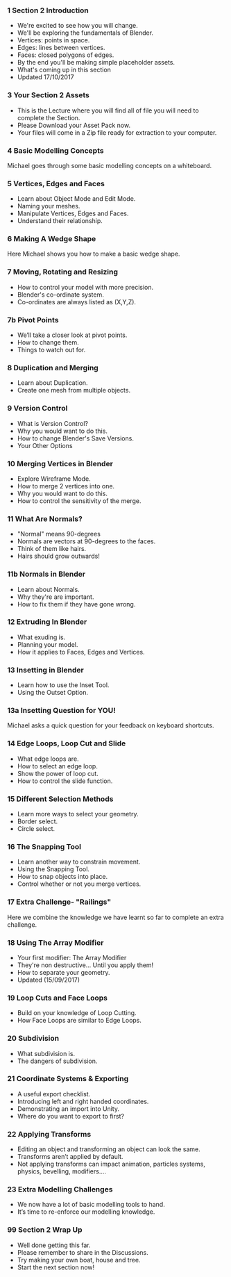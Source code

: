 ### 1 Section 2 Introduction

+ We're excited to see how you will change.
+ We'll be exploring the fundamentals of Blender.
+ Vertices: points in space.
+ Edges: lines between vertices.
+ Faces: closed polygons of edges.
+ By the end you'll be making simple placeholder assets.
+ What's coming up in this section
+ Updated 17/10/2017

### 3 Your Section 2 Assets

+ This is the Lecture where you will find all of file you will need to complete the Section.
+ Please Download your Asset Pack now.
+ Your files will come in a Zip file ready for extraction to your computer.

### 4 Basic Modelling Concepts

Michael goes through some basic modelling concepts on a whiteboard.

### 5 Vertices, Edges and Faces

+ Learn about Object Mode and Edit Mode.
+ Naming your meshes.
+ Manipulate Vertices, Edges and Faces.
+ Understand their relationship.

### 6 Making A Wedge Shape

Here Michael shows you how to make a basic wedge shape.

### 7 Moving, Rotating and Resizing

+ How to control your model with more precision.
+ Blender's co-ordinate system.
+ Co-ordinates are always listed as (X,Y,Z).

### 7b Pivot Points

+ We’ll take a closer look at pivot points.
+ How to change them.
+ Things to watch out for.

### 8 Duplication and Merging

+ Learn about Duplication.
+ Create one mesh from multiple objects.

### 9 Version Control

+ What is Version Control?
+ Why you would want to do this.
+ How to change Blender's Save Versions.
+ Your Other Options

### 10 Merging Vertices in Blender

+ Explore Wireframe Mode.
+ How to merge 2 vertices into one.
+ Why you would want to do this.
+ How to control the sensitivity of the merge.

### 11 What Are Normals?

+ "Normal" means 90-degrees
+ Normals are vectors at 90-degrees to the faces.
+ Think of them like hairs.
+ Hairs should grow outwards!

### 11b Normals in Blender

+ Learn about Normals.
+ Why they're are important.
+ How to fix them if they have gone wrong.

### 12 Extruding In Blender

+ What exuding is.
+ Planning your model.
+ How it applies to Faces, Edges and Vertices.

### 13 Insetting in Blender

+ Learn how to use the Inset Tool.
+ Using the Outset Option.

### 13a Insetting Question for YOU!

Michael asks a quick question for your feedback on keyboard shortcuts.

### 14 Edge Loops, Loop Cut and Slide

+ What edge loops are.
+ How to select an edge loop.
+ Show the power of loop cut.
+ How to control the slide function.

### 15 Different Selection Methods

+ Learn more ways to select your geometry.
+ Border select.
+ Circle select.

### 16 The Snapping Tool

+ Learn another way to constrain movement.
+ Using the Snapping Tool.
+ How to snap objects into place.
+ Control whether or not you merge vertices.

### 17 Extra Challenge- "Railings"

Here we combine the knowledge we have learnt so far to complete an extra
challenge.

### 18 Using The Array Modifier

+ Your first modifier: The Array Modifier
+ They're non destructive… Until you apply them!
+ How to separate your geometry.
+ Updated (15/09/2017)

### 19 Loop Cuts and Face Loops

+ Build on your knowledge of Loop Cutting.
+ How Face Loops are similar to Edge Loops.

### 20 Subdivision

+ What subdivision is.
+ The dangers of subdivision.

### 21 Coordinate Systems & Exporting

+ A useful export checklist.
+ Introducing left and right handed coordinates.
+ Demonstrating an import into Unity.
+ Where do you want to export to first?

### 22 Applying Transforms

+ Editing an object and transforming an object can look the same.
+ Transforms aren’t applied by default.
+ Not applying transforms can impact animation, particles systems, physics,
bevelling, modifiers….

### 23 Extra Modelling Challenges

+ We now have a lot of basic modelling tools to hand.
+ It’s time to re-enforce our modelling knowledge.

### 99 Section 2 Wrap Up

+ Well done getting this far.
+ Please remember to share in the Discussions.
+ Try making your own boat, house and tree.
+ Start the next section now!
